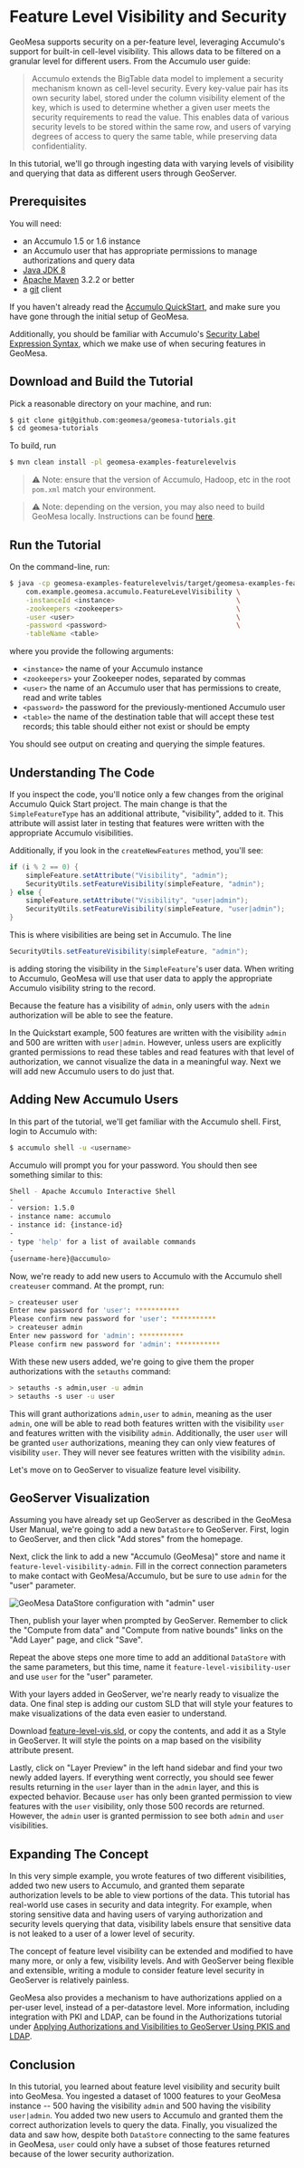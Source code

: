 Feature Level Visibility and Security
=====================================

GeoMesa supports security on a per-feature level, leveraging Accumulo's support
for built-in cell-level visibility. This allows data to be filtered on a granular
level for different users. From the Accumulo user guide:

> Accumulo extends the BigTable data model to implement a security
  mechanism known as cell-level security. Every key-value pair has its
  own security label, stored under the column visibility element of
  the key, which is used to determine whether a given user meets the
  security requirements to read the value. This enables data of
  various security levels to be stored within the same row, and users
  of varying degrees of access to query the same table, while
  preserving data confidentiality.

In this tutorial, we'll go through ingesting data with varying
levels of visibility and querying that data as different users through GeoServer.

Prerequisites
-------------

You will need:

-  an Accumulo 1.5 or 1.6 instance
-  an Accumulo user that has appropriate permissions to manage authorizations and query data
-  [Java JDK 8](http://www.oracle.com/technetwork/java/javase/downloads/index.html)
-  [Apache Maven](http://maven.apache.org/) 3.2.2 or better
-  a [git](http://git-scm.com/) client

If you haven't already read the [Accumulo QuickStart](../geomesa-quickstart-accumulo),
and make sure you have gone through the initial setup of GeoMesa.

Additionally, you should be familiar with Accumulo's
[Security Label Expression Syntax](https://accumulo.apache.org/1.5/accumulo_user_manual.html#_security_label_expressions),
which we make use of when securing features in GeoMesa.

Download and Build the Tutorial
--------------------------

Pick a reasonable directory on your machine, and run:

```bash
$ git clone git@github.com:geomesa/geomesa-tutorials.git
$ cd geomesa-tutorials
```

To build, run

```bash
$ mvn clean install -pl geomesa-examples-featurelevelvis
```

> :warning: Note: ensure that the version of Accumulo, Hadoop, etc in the root ``pom.xml`` match your environment.

<span/>

> :warning: Note: depending on the version, you may also need to build GeoMesa locally.
    Instructions can be found [here](https://github.com/locationtech/geomesa/).

Run the Tutorial
----------------

On the command-line, run:

```bash
$ java -cp geomesa-examples-featurelevelvis/target/geomesa-examples-featurelevelvis-${geomesa.version}.jar \
    com.example.geomesa.accumulo.FeatureLevelVisibility \
    -instanceId <instance>                              \
    -zookeepers <zookeepers>                            \
    -user <user>                                        \
    -password <password>                                \
    -tableName <table>
```

where you provide the following arguments:

* ``<instance>`` the name of your Accumulo instance
* ``<zookeepers>`` your Zookeeper nodes, separated by commas
* ``<user>`` the name of an Accumulo user that has permissions to
   create, read and write tables
* ``<password>`` the password for the previously-mentioned Accumulo
   user
* ``<table>`` the name of the destination table that will accept these
   test records; this table should either not exist or should be empty

You should see output on creating and querying the simple features.

Understanding The Code
----------------------

If you inspect the code, you'll notice only a few changes from the
original Accumulo Quick Start project. The main change is that the
``SimpleFeatureType`` has an additional attribute, "visibility", added
to it. This attribute will assist later in testing that features were
written with the appropriate Accumulo visibilities.

Additionally, if you look in the ``createNewFeatures`` method, you'll
see:

```java
if (i % 2 == 0) {
    simpleFeature.setAttribute("Visibility", "admin");
    SecurityUtils.setFeatureVisibility(simpleFeature, "admin");
} else {
    simpleFeature.setAttribute("Visibility", "user|admin");
    SecurityUtils.setFeatureVisibility(simpleFeature, "user|admin");
}
```

This is where visibilities are being set in Accumulo. The line

```java
SecurityUtils.setFeatureVisibility(simpleFeature, "admin");
```

is adding storing the visibility in the ``SimpleFeature``'s user data.
When writing to Accumulo, GeoMesa will use that user data to apply
the appropriate Accumulo visibility string to the record.

Because the feature has a visibility of ``admin``, only users
with the ``admin`` authorization will be able to see the feature.

In the Quickstart example, 500 features are written with the visibility
``admin`` and 500 are written with ``user|admin``. However, unless users
are explicitly granted permissions to read these tables and read
features with that level of authorization, we cannot visualize the data
in a meaningful way. Next we will add new Accumulo users to do just that.

Adding New Accumulo Users
-------------------------

In this part of the tutorial, we'll get familiar with the Accumulo
shell. First, login to Accumulo with:

```bash
$ accumulo shell -u <username>
```

Accumulo will prompt you for your password. You should then see something similar to this:

```bash
Shell - Apache Accumulo Interactive Shell
-
- version: 1.5.0
- instance name: accumulo
- instance id: {instance-id}
-
- type 'help' for a list of available commands
-
{username-here}@accumulo>
```

Now, we're ready to add new users to Accumulo with the Accumulo shell
``createuser`` command. At the prompt, run:

```bash
> createuser user
Enter new password for 'user': ***********
Please confirm new password for 'user': ***********
> createuser admin
Enter new password for 'admin': ***********
Please confirm new password for 'admin': ***********
```

With these new users added, we're going to give them the proper
authorizations with the ``setauths`` command:

```bash
> setauths -s admin,user -u admin
> setauths -s user -u user
```

This will grant authorizations ``admin,user`` to ``admin``, meaning as
the user ``admin``, one will be able to read both features written with
the visibility ``user`` and features written with the visibility
``admin``. Additionally, the user ``user`` will be granted ``user``
authorizations, meaning they can only view features of visibility
``user``. They will never see features written with the visibility
``admin``.

Let's move on to GeoServer to visualize feature level visibility.

GeoServer Visualization
-----------------------

Assuming you have already set up GeoServer  as described in the GeoMesa User Manual,
we're going to add a new ``DataStore`` to GeoServer.
First, login to GeoServer, and then click "Add stores" from the homepage.

Next, click the link to add a new "Accumulo (GeoMesa)" store and name
it ``feature-level-visibility-admin``. Fill in the correct
connection parameters to make contact with GeoMesa/Accumulo, but be sure
to use ``admin`` for the "user" parameter.

![GeoMesa DataStore configuration with "admin" user](../assets/geomesa-examples-featurelevelvis/gs-admin-datastore.png)

Then, publish your layer when prompted by GeoServer. Remember to click
the "Compute from data" and "Compute from native bounds" links on the
"Add Layer" page, and click "Save".

Repeat the above steps one more time to add an additional ``DataStore``
with the same parameters, but this time, name it ``feature-level-visibility-user``
and use ``user`` for the "user" parameter.

With your layers added in GeoServer, we're nearly ready to visualize the
data. One final step is adding our custom SLD that will style your
features to make visualizations of the data even easier to understand.

Download [feature-level-vis.sld](../assets/geomesa-examples-featurelevelvis/feature-level-vis.sld),
or copy the contents, and add it as a Style in GeoServer. It will style the points on
a map based on the visibility attribute present.

Lastly, click on "Layer Preview" in the left hand sidebar and find your
two newly added layers. If everything went correctly, you should see
fewer results returning in the ``user`` layer than in the ``admin``
layer, and this is expected behavior. Because ``user`` has only been
granted permission to view features with the ``user`` visibility, only
those 500 records are returned. However, the ``admin`` user is granted
permission to see both ``admin`` and ``user`` visibilities.

Expanding The Concept
---------------------

In this very simple example, you wrote features of two different
visibilities, added two new users to Accumulo, and granted them separate
authorization levels to be able to view portions of the data. This
tutorial has real-world use cases in security and data integrity. For
example, when storing sensitive data and having users of varying
authorization and security levels querying that data, visibility labels
ensure that sensitive data is not leaked to a user of a lower level of
security.

The concept of feature level visibility can be extended and modified to
have many more, or only a few, visibility levels. And with GeoServer
being flexible and extensible, writing a module to consider feature
level security in GeoServer is relatively painless.

GeoMesa also provides a mechanism to have authorizations applied on a
per-user level, instead of a per-datastore level. More information,
including integration with PKI and LDAP, can be found in the Authorizations
tutorial under [Applying Authorizations and Visibilities to GeoServer Using PKIS and LDAP](../geomesa-examples-authorizations#applying-authorizations-and-visibilities-to-geoserver-using-pkis-and-ldap).

Conclusion
----------

In this tutorial, you learned about feature level visibility and
security built into GeoMesa. You ingested a dataset of 1000 features to
your GeoMesa instance -- 500 having the visibility ``admin`` and 500
having the visibility ``user|admin``. You added two new users to
Accumulo and granted them the correct authorization levels to query the
data. Finally, you visualized the data and saw how, despite both
``DataStore`` connecting to the same features in GeoMesa, ``user`` could
only have a subset of those features returned because of the lower
security authorization.
